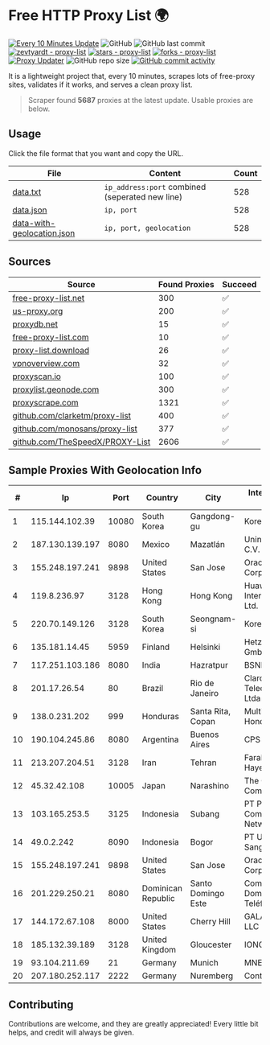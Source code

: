 
# Free HTTP Proxy List 🌍

[![Every 10 Minutes Update](https://github.com/mertguvencli/http-proxy-list/actions/workflows/main.yml/badge.svg?branch=main)](https://github.com/mertguvencli/http-proxy-list/actions/workflows/main.yml)
![GitHub](https://img.shields.io/github/license/mertguvencli/http-proxy-list)
![GitHub last commit](https://img.shields.io/github/last-commit/mertguvencli/http-proxy-list)
[![zevtyardt - proxy-list](https://img.shields.io/static/v1?label=zevtyardt&message=proxy-list&color=blue&logo=github)](https://github.com/zevtyardt/proxy-list "Go to GitHub repo")
[![stars - proxy-list](https://img.shields.io/github/stars/zevtyardt/proxy-list?style=social)](https://github.com/zevtyardt/proxy-list)
[![forks - proxy-list](https://img.shields.io/github/forks/zevtyardt/proxy-list?style=social)](https://github.com/zevtyardt/proxy-list)
[![Proxy Updater](https://github.com/zevtyardt/proxy-list/workflows/Proxy%20Updater/badge.svg)](https://github.com/zevtyardt/proxy-list/actions?query=workflow:"Proxy+Updater")
![GitHub repo size](https://img.shields.io/github/repo-size/zevtyardt/proxy-list)
[![GitHub commit activity](https://img.shields.io/github/commit-activity/m/zevtyardt/proxy-list?logo=commits)](https://github.com/zevtyardt/proxy-list/commits/main)

It is a lightweight project that, every 10 minutes, scrapes lots of free-proxy sites, validates if it works, and serves a clean proxy list.

> Scraper found **5687** proxies at the latest update. Usable proxies are below.

## Usage

Click the file format that you want and copy the URL.

|File|Content|Count|
|----|-------|-----|
|[data.txt](https://raw.githubusercontent.com/mertguvencli/http-proxy-list/main/proxy-list/data.txt)|`ip_address:port` combined (seperated new line)|528|
|[data.json](https://raw.githubusercontent.com/mertguvencli/http-proxy-list/main/proxy-list/data.json)|`ip, port`|528|
|[data-with-geolocation.json](https://raw.githubusercontent.com/mertguvencli/http-proxy-list/main/proxy-list/data-with-geolocation.json)|`ip, port, geolocation`|528|

## Sources

|Source|Found Proxies|Succeed|
|------|-------------|-------|
|[free-proxy-list.net](https://free-proxy-list.net)|300|✅|
|[us-proxy.org](https://www.us-proxy.org)|200|✅|
|[proxydb.net](http://proxydb.net)|15|✅|
|[free-proxy-list.com](https://free-proxy-list.com/?page=&port=&type%5B%5D=http&type%5B%5D=https&up_time=0&search=Search)|10|✅|
|[proxy-list.download](https://www.proxy-list.download/HTTP)|26|✅|
|[vpnoverview.com](https://vpnoverview.com/privacy/anonymous-browsing/free-proxy-servers)|32|✅|
|[proxyscan.io](https://www.proxyscan.io)|100|✅|
|[proxylist.geonode.com](https://proxylist.geonode.com/api/proxy-list?limit=300&page=1&sort_by=lastChecked&sort_type=desc&protocols=http,https)|300|✅|
|[proxyscrape.com](https://api.proxyscrape.com/v2/?request=displayproxies&protocol=http&timeout=10000&country=all&ssl=all&anonymity=all)|1321|✅|
|[github.com/clarketm/proxy-list](https://raw.githubusercontent.com/clarketm/proxy-list/master/proxy-list-raw.txt)|400|✅|
|[github.com/monosans/proxy-list](https://raw.githubusercontent.com/monosans/proxy-list/main/proxies/http.txt)|377|✅|
|[github.com/TheSpeedX/PROXY-List](https://raw.githubusercontent.com/TheSpeedX/PROXY-List/master/http.txt)|2606|✅|


## Sample Proxies With Geolocation Info

|#|Ip|Port|Country|City|Internet Service Provider|
|-|--|----|-------|----|-------------------------|
|1|115.144.102.39|10080|South Korea|Gangdong-gu|Korea Telecom|
|2|187.130.139.197|8080|Mexico|Mazatlán|Uninet S.A. de C.V.|
|3|155.248.197.241|9898|United States|San Jose|Oracle Corporation|
|4|119.8.236.97|3128|Hong Kong|Hong Kong|Huawei International Pte. Ltd.|
|5|220.70.149.126|3128|South Korea|Seongnam-si|Korea Telecom|
|6|135.181.14.45|5959|Finland|Helsinki|Hetzner Online GmbH|
|7|117.251.103.186|8080|India|Hazratpur|BSNL Internet|
|8|201.17.26.54|80|Brazil|Rio de Janeiro|Claro NXT Telecomunicacoes Ltda|
|9|138.0.231.202|999|Honduras|Santa Rita, Copan|Multicable De Honduras|
|10|190.104.245.86|8080|Argentina|Buenos Aires|CPS|
|11|213.207.204.51|3128|Iran|Tehran|Farabord Dadeh Haye Iranian Co.|
|12|45.32.42.108|10005|Japan|Narashino|The Constant Company|
|13|103.165.253.5|3125|Indonesia|Subang|PT Pelangi Communication Network|
|14|49.0.2.242|8090|Indonesia|Bogor|PT Usaha Adi Sanggoro|
|15|155.248.197.241|9898|United States|San Jose|Oracle Corporation|
|16|201.229.250.21|8080|Dominican Republic|Santo Domingo Este|Compañía Dominicana de Teléfonos S. A.|
|17|144.172.67.108|8000|United States|Cherry Hill|GALAXYGATE, LLC|
|18|185.132.39.189|3128|United Kingdom|Gloucester|IONOS SE|
|19|93.104.211.69|21|Germany|Munich|MNET|
|20|207.180.252.117|2222|Germany|Nuremberg|Contabo GmbH|



## Contributing

Contributions are welcome, and they are greatly appreciated! Every
little bit helps, and credit will always be given.

